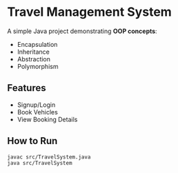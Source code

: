 # Travel Management System

A simple Java project demonstrating **OOP concepts**:
- Encapsulation
- Inheritance
- Abstraction
- Polymorphism

## Features
- Signup/Login
- Book Vehicles
- View Booking Details

## How to Run
```bash
javac src/TravelSystem.java
java src/TravelSystem
